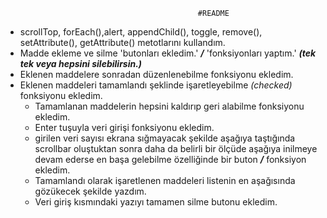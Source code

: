                                                #README
+ scrollTop, forEach(),alert, appendChild(), toggle, remove(), setAttribute(), getAttribute() metotlarını kullandım.
 + Madde ekleme ve silme 'butonları ekledim.' ***/*** 'fonksiyonları yaptım.' ***(tek tek veya hepsini silebilirsin.)***
  + Eklenen maddelere sonradan düzenlenebilme fonksiyonu ekledim.
   + Eklenen maddeleri tamamlandı şeklinde işaretleyebilme *(checked)* fonksiyonu ekledim.
      + Tamamlanan maddelerin hepsini kaldırıp geri alabilme fonksiyonu ekledim.
       + Enter tuşuyla veri girişi fonksiyonu ekledim.
        + girilen veri sayısı ekrana sığmayacak şekilde aşağıya taştığında scrollbar oluştuktan sonra daha da belirli bir ölçüde aşağıya inilmeye devam ederse en başa gelebilme özelliğinde bir buton ***/*** fonksiyon ekledim.
        + Tamamlandı olarak işaretlenen maddeleri listenin en aşağısında gözükecek şekilde yazdım.
     + Veri giriş kısmındaki yazıyı tamamen silme butonu ekledim.
 
